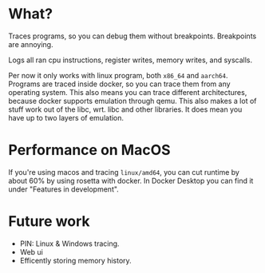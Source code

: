 # What?
Traces programs, so you can debug them without breakpoints. Breakpoints are
annoying.

Logs all ran cpu instructions, register writes, memory writes, and syscalls.

Per now it only works with linux program, both `x86_64` and `aarch64`. Programs
are traced inside docker, so you can trace them from any operating system. This
also means you can trace different architectures, because docker supports
emulation through qemu. This also makes a lot of stuff work out of the libc,
wrt. libc and other libraries. It does mean you have up to two layers of
emulation.

# Performance on MacOS
If you're using macos and tracing `linux/amd64`, you can cut runtime by about
60% by using rosetta with docker. In Docker Desktop you can find it under
"Features in development". 

# Future work
- PIN: Linux & Windows tracing.
- Web ui
- Efficently storing memory history.